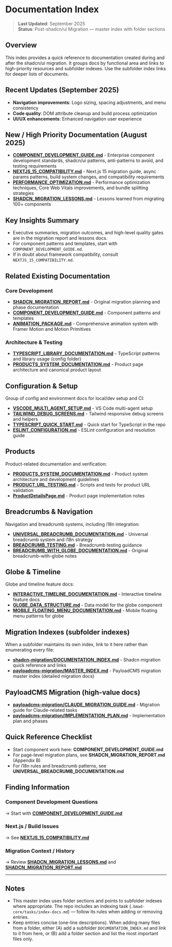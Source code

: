 # Documentation Index

> **Last Updated**: September 2025  
> **Status**: Post-shadcn/ui Migration — master index with folder sections

## Overview

This index provides a quick reference to documentation created during and after the shadcn/ui migration. It groups docs by functional area and links to high-priority resources and subfolder indexes. Use the subfolder index links for deeper lists of documents.

## Recent Updates (September 2025)

- **Navigation improvements**: Logo sizing, spacing adjustments, and menu consistency
- **Code quality**: DOM attribute cleanup and build process optimization
- **UI/UX enhancements**: Enhanced navigation user experience

## New / High Priority Documentation (August 2025)

- **[COMPONENT_DEVELOPMENT_GUIDE.md](./COMPONENT_DEVELOPMENT_GUIDE.md)** - Enterprise component development standards, shadcn/ui patterns, anti-patterns to avoid, and testing requirements
- **[NEXTJS_15_COMPATIBILITY.md](./NEXTJS_15_COMPATIBILITY.md)** - Next.js 15 migration guide, async params patterns, build system changes, and compatibility requirements
- **[PERFORMANCE_OPTIMIZATION.md](./PERFORMANCE_OPTIMIZATION.md)** - Performance optimization techniques, Core Web Vitals improvements, and bundle splitting strategies
- **[SHADCN_MIGRATION_LESSONS.md](./SHADCN_MIGRATION_LESSONS.md)** - Lessons learned from migrating 100+ components

## Key Insights Summary

- Executive summaries, migration outcomes, and high-level quality gates are in the migration report and lessons docs.
- For component patterns and templates, start with `COMPONENT_DEVELOPMENT_GUIDE.md`.
- If in doubt about framework compatibility, consult `NEXTJS_15_COMPATIBILITY.md`.

## Related Existing Documentation

### Core Development

- **[SHADCN_MIGRATION_REPORT.md](./SHADCN_MIGRATION_REPORT.md)** - Original migration planning and phase documentation
- **[COMPONENT_DEVELOPMENT_GUIDE.md](./COMPONENT_DEVELOPMENT_GUIDE.md)** - Component patterns and templates
- **[ANIMATION_PACKAGE.md](./ANIMATION_PACKAGE.md)** - Comprehensive animation system with Framer Motion and Motion Primitives

### Architecture & Testing

- **[TYPESCRIPT_LIBRARY_DOCUMENTATION.md](./config/TYPESCRIPT_LIBRARY_DOCUMENTATION.md)** - TypeScript patterns and library usage (config folder)
- **[PRODUCTS_SYSTEM_DOCUMENTATION.md](./products/PRODUCTS_SYSTEM_DOCUMENTATION.md)** - Product page architecture and canonical product layout

## Configuration & Setup

Group of config and environment docs for local/dev setup and CI:

- **[VSCODE_MULTI_AGENT_SETUP.md](./config/VSCODE_MULTI_AGENT_SETUP.md)** - VS Code multi-agent setup
- **[TAILWIND_DEBUG_SCREENS.md](./config/TAILWIND_DEBUG_SCREENS.md)** - Tailwind responsive debug screens and helpers
- **[TYPESCRIPT_QUICK_START.md](./config/TYPESCRIPT_QUICK_START.md)** - Quick start for TypeScript in the repo
- **[ESLINT_CONFIGURATION.md](./config/ESLINT_CONFIGURATION.md)** - ESLint configuration and resolution guide

## Products

Product-related documentation and verification:

- **[PRODUCTS_SYSTEM_DOCUMENTATION.md](./products/PRODUCTS_SYSTEM_DOCUMENTATION.md)** - Product system architecture and development guidelines
- **[PRODUCT_URL_TESTING.md](./products/PRODUCT_URL_TESTING.md)** - Scripts and tests for product URL validation
- **[ProductDetailsPage.md](./products/ProductDetailsPage.md)** - Product page implementation notes

## Breadcrumbs & Navigation

Navigation and breadcrumb systems, including i18n integration:

- **[UNIVERSAL_BREADCRUMB_DOCUMENTATION.md](./breadcrumbs/UNIVERSAL_BREADCRUMB_DOCUMENTATION.md)** - Universal breadcrumb system and i18n strategy
- **[BREADCRUMB_TESTING.md](./breadcrumbs/BREADCRUMB_TESTING.md)** - Breadcrumb testing guidance
- **[BREADCRUMB_WITH_GLOBE_DOCUMENTATION.md](./breadcrumbs/BREADCRUMB_WITH_GLOBE_DOCUMENTATION.md)** - Original breadcrumb-with-globe notes

## Globe & Timeline

Globe and timeline feature docs:

- **[INTERACTIVE_TIMELINE_DOCUMENTATION.md](./globe/INTERACTIVE_TIMELINE_DOCUMENTATION.md)** - Interactive timeline feature docs
- **[GLOBE_DATA_STRUCTURE.md](./globe/GLOBE_DATA_STRUCTURE.md)** - Data model for the globe component
- **[MOBILE_FLOATING_MENU_DOCUMENTATION.md](./globe/MOBILE_FLOATING_MENU_DOCUMENTATION.md)** - Mobile floating menu patterns for globe

## Migration Indexes (subfolder indexes)

When a subfolder maintains its own index, link to it here rather than enumerating every file:

- **[shadcn-migration/DOCUMENTATION_INDEX.md](./shadcn-migration/DOCUMENTATION_INDEX.md)** - Shadcn migration quick reference and links
- **[payloadcms-migration/MASTER_INDEX.md](./payloadcms-migration/MASTER_INDEX.md)** - PayloadCMS migration master index (detailed migration docs)

## PayloadCMS Migration (high-value docs)

- **[payloadcms-migration/CLAUDE_MIGRATION_GUIDE.md](./payloadcms-migration/CLAUDE_MIGRATION_GUIDE.md)** - Migration guide for Claude-related tasks
- **[payloadcms-migration/IMPLEMENTATION_PLAN.md](./payloadcms-migration/IMPLEMENTATION_PLAN.md)** - Implementation plan and phases

## Quick Reference Checklist

- Start component work here: **COMPONENT_DEVELOPMENT_GUIDE.md**
- For page-level migration plans, see **SHADCN_MIGRATION_REPORT.md** (Appendix B)
- For i18n rules and breadcrumb patterns, see **UNIVERSAL_BREADCRUMB_DOCUMENTATION.md**

## Finding Information

### Component Development Questions

→ Start with **[COMPONENT_DEVELOPMENT_GUIDE.md](./COMPONENT_DEVELOPMENT_GUIDE.md)**

### Next.js / Build Issues

→ See **[NEXTJS_15_COMPATIBILITY.md](./NEXTJS_15_COMPATIBILITY.md)**

### Migration Context / History

→ Review **[SHADCN_MIGRATION_LESSONS.md](./SHADCN_MIGRATION_LESSONS.md)** and **[SHADCN_MIGRATION_REPORT.md](./SHADCN_MIGRATION_REPORT.md)**

---

## Notes

- This master index uses folder sections and points to subfolder indexes where appropriate. The repo includes an indexing task (`.bmad-core/tasks/index-docs.md`) — follow its rules when adding or removing entries.
- Keep entries concise (one-line descriptions). When adding many files from a folder, either (A) add a subfolder `DOCUMENTATION_INDEX.md` and link to it from here, or (B) add a folder section and list the most important files only.
